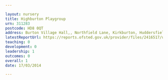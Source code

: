 ```yaml
---

layout: nursery
title: Highburton Playgroup
urn: 311283
postcode: HD8 0QT
address: Burton Village Hall,, Northfield Lane, Kirkburton, Huddersfield, HD8 0QT
latestReportUrl: https://reports.ofsted.gov.uk/provider/files/2416517/urn/311283.pdf
teaching: 0
development: 0
leadership: 1
outcomes: 0
overall: 1
date: 17/03/2014

---
```

